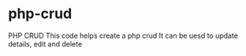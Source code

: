 # php-crud
PHP CRUD
This code helps create a php crud 
It can be uesd to update details, edit and delete
